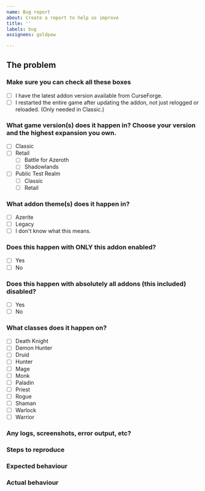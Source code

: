 ```yaml
---
name: Bug report
about: Create a report to help us improve
title: ''
labels: bug
assignees: goldpaw

---
```

<!--
Note that the use of this template is NOT optional, I ask these questions for a reason. So any future reports that just delete the template and thus do not supply a proper explanation of the problem, will be deleted and ignored. 
-->

## The problem  
<!--Briefly describe the issue you are experiencing BELOW, not inside this comment section. Tell us what you were trying to do and what happened instead. If there are multiple issues or bugs, create multiple reports. If you put multiple problems in a single report, that report will be prioritized below nearly all others or possibly deleted, as we can't really use it to track progress since tags such as "solved" might only apply to one of the isses.
  
And remember, this is _not_ a place to ask questions. For questions, go to [our Discord](https://discord.gg/MUSfWXd) server, just remember to read the rules and keep in mind nobody there are paid, we're all just gaming enthusiasts and volunteers.-->

### Make sure you can check all these boxes  
<!--The classic client still only finds new files on game startup, not on character relogs or interface reloads. So if this is in classic, make sure you exit the game when updating addons to avoid this. This doesn't matter in retail, as can add files when the game is running since patch 9.0.1. -->
- [ ] I have the latest addon version available from CurseForge.
- [ ] I restarted the entire game after updating the addon, not just relogged or reloaded. (Only needed in Classic.)

### What game version(s) does it happen in? Choose your version and the highest expansion you own. 
<!--The game uses different addon APIs in different versions, so this matters a lot.-->
- [ ] Classic 
- [ ] Retail 
	- [ ] Battle for Azeroth
	- [ ] Shadowlands 
- [ ] Public Test Realm 
	- [ ] Classic 
	- [ ] Retail 

### What addon theme(s) does it happen in?  
<!--The addon uses different code in different themes, so this matters a lot.-->
- [ ] Azerite 
- [ ] Legacy 
- [ ] I don't know what this means. 

### Does this happen with ONLY this addon enabled?  
<!--This is helpful because it tells us whether it's an addon bug or addon conflict.-->
- [ ] Yes 
- [ ] No 

### Does this happen with absolutely all addons (this included) disabled?  
<!--This tells us something about where the error is happening.-->
- [ ] Yes 
- [ ] No 

### What classes does it happen on?  
<!--This is helpful because the issue could be related to databases or class powers that differ in code from class to class. So even though it might not appear to be a class related issue, the bug itself could be just that. You don't have to actually tre on all classes, though, just list the ones you personally experienced the bug on!-->
- [ ] Death Knight 
- [ ] Demon Hunter 
- [ ] Druid 
- [ ] Hunter 
- [ ] Mage 
- [ ] Monk 
- [ ] Paladin 
- [ ] Priest 
- [ ] Rogue 
- [ ] Shaman 
- [ ] Warlock 
- [ ] Warrior 

### Any logs, screenshots, error output, etc?  
<!--Post any screenshots and paste any shorter error logs below. If it’s long, please paste to https://ghostbin.com/ and insert the link here instead.-->

### Steps to reproduce  
<!--If possible, tell us how to reproduce this issue. If you don't know exactly how to, please tell us what you were doing when it happened, in as much detail as possible. Include class, specialization, what quest/instance/battleground you were doing etc.-->

### Expected behaviour  
<!--Tell us what should happen.-->

### Actual behaviour  
<!--Tell us what happens instead.-->
